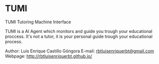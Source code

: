 # TUMI
TUMI
Tutoring Machine Interface

TUMI is a AI Agent which monitors and guide you trough your educational proccess.
It's not a tutor, it is your personal guide trough your educational process.

Author:
Luis Enrique Castillo Góngora
E-mail: rbtluisenriquerbt@gmail.com
Webpage: http://rbtluisenriquerbt.github.io/
